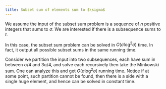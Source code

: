 ```yaml
---
title: Subset sum of elements sum to $\sigma$
---
```


We assume the input of the subset sum problem is a sequence of $n$ positive integers that sums to $\sigma$. We are interested if there is a subsequence sums to $t$.

In this case, the subset sum problem can be solved in $O(\sigma \log^2 \sigma)$ time. In fact, it output all possible subset sums in the same running time.

Consider we partition the input into two subsequences, each have sum in between $\sigma/4$ and $3\sigma/4$, and solve each recursively then take the Minkowski sum. One can analyze this and get $O(\sigma \log^2 \sigma)$ running time. Notice if at some point, such partition cannot be found, then there is a side with a single huge element, and hence can be solved in constant time. 